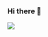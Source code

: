 ### Hi there 👋
<img src="https://capsule-render.vercel.app/api?type=waving&color=auto&height=200&section=header&text=Hyemin Park Github!&fontSize=90" />
<!--
**hmp96/hmp96** is a ✨ _special_ ✨ repository because its `README.md` (this file) appears on your GitHub profile.

Here are some ideas to get you started:

- 🔭 I’m currently working on ...
- 🌱 I’m currently learning ...
- 👯 I’m looking to collaborate on ...
- 🤔 I’m looking for help with ...
- 💬 Ask me about ...
- 📫 How to reach me: ...
- 😄 Pronouns: ...
- ⚡ Fun fact: ...
-->
